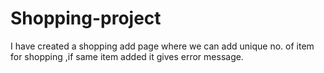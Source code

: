 # Shopping-project
I have created a shopping add page where we can add unique no. of item for shopping ,if same item added it gives error message.
